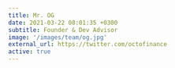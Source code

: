 ```yaml
---
title: Mr. OG
date: 2021-03-22 08:01:35 +0300
subtitle: Founder & Dev Advisor
image: '/images/team/og.jpg'
external_url: https://twitter.com/octofinance
active: true
---
```


